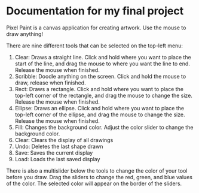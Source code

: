 # Documentation for my final project

Pixel Paint is a canvas application for creating artwork. Use the mouse to draw
anything!

There are nine different tools that can be selected on the top-left menu:
1. Clear: Draws a straight line. Click and hold where you want to place the start of 
the line, and drag the mouse to where you want the line to end. Release the mouse when 
finished.
2. Scribble: Doodle anything on the screen. Click and hold the mouse
to draw, release when finished.
3. Rect: Draws a rectangle. Click and hold where you want to place the top-left corner of 
the rectangle, and drag the mouse to change the size. Release the mouse when 
finished.
4. Ellipse: Draws an ellipse. Click and hold where you want to place the top-left corner of 
the ellipse, and drag the mouse to change the size. Release the mouse when 
finished.
5. Fill: Changes the background color. Adjust the color slider to 
change the background color.
6. Clear: Clears the display of all drawings
7. Undo: Deletes the last shape drawn 
8. Save: Saves the current display 
9. Load: Loads the last saved display

There is also a multislider below the tools to change the color of your tool
before you draw. Drag the sliders to change the red, green, and blue
values of the color. The selected color will appear on the border of the sliders.